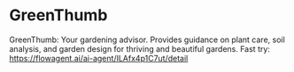 # GreenThumb
GreenThumb: Your gardening advisor. Provides guidance on plant care, soil analysis, and garden design for thriving and beautiful gardens.
Fast try: https://flowagent.ai/ai-agent/ILAfx4p1C7ut/detail
